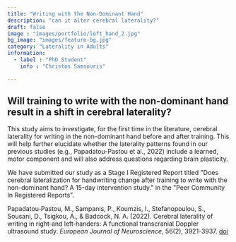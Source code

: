 ```yaml
---
title: "Writing with the Non-Dominant Hand"
description: "can it alter cerebral laterality?"
draft: false
image : "images/portfolio/left_hand_2.jpg"
bg_image: "images/feature-bg.jpg"
category: "Laterality in Adults"
information:
  - label : "PhD Student"
    info : "Christos Samsouris"

---
```


## Will training to write with the non-dominant hand result in a shift in cerebral laterality?

This study aims to investigate, for the first time in the literature, cerebral laterality for writing in the non-dominant hand before and after training. This will help further elucidate whether the laterality patterns found in our previous studies (e.g., Papadatou-Pastou et al., 2022) include a learned, motor component and will also address questions regarding brain plasticity. 

We have submitted our study as a Stage I Registered Report titled "Does cerebral lateralization for handwriting change after training to write with the non-dominant hand? Α 15-day intervention study." in the "Peer Community In Registered Reports".

Papadatou‐Pastou, M., Sampanis, P., Koumzis, I., Stefanopoulou, S., Sousani, D., Tsigkou, A., & Badcock, N. A. (2022). Cerebral laterality of writing in right‐and left‐handers: A functional transcranial Doppler ultrasound study. *European Journal of Neuroscience*, 56(2), 3921-3937. [doi](https://doi.org/10.1111/ejn.15723)